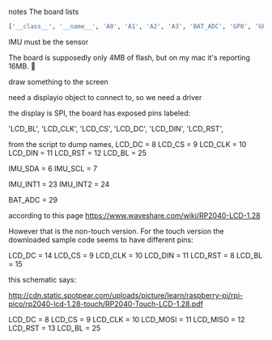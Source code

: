 notes
The board lists

``` python
['__class__', '__name__', 'A0', 'A1', 'A2', 'A3', 'BAT_ADC', 'GP0', 'GP1', 'GP10', 'GP11', 'GP12', 'GP13', 'GP14', 'GP15', 'GP16', 'GP17', 'GP18', 'GP19', 'GP2', 'GP20', 'GP21', 'GP22', 'GP23', 'GP24', 'GP25', 'GP26', 'GP26_A0', 'GP27', 'GP27_A1', 'GP28', 'GP28_A2', 'GP3', 'GP4', 'GP5', 'GP6', 'GP7', 'GP8', 'GP9', 'IMU_INT1', 'IMU_INT2', 'IMU_SCL', 'IMU_SDA', 'LCD_BL', 'LCD_CLK', 'LCD_CS', 'LCD_DC', 'LCD_DIN', 'LCD_RST', 'board_id']
```


IMU must be the sensor

The board is supposedly only 4MB of flash, but on my mac it's reporting 16MB. :shrug:

draw something to the screen

need a displayio object to connect to, so we need a driver

the display is SPI, the board has exposed pins labeled:

'LCD_BL', 'LCD_CLK', 'LCD_CS', 'LCD_DC', 'LCD_DIN', 'LCD_RST',

from the script to dump names, 
LCD_DC = 8
LCD_CS = 9
LCD_CLK = 10
LCD_DIN = 11
LCD_RST = 12
LCD_BL = 25

IMU_SDA = 6
IMU_SCL = 7

IMU_INT1 = 23
IMU_INT2 = 24

BAT_ADC = 29


according to this page
https://www.waveshare.com/wiki/RP2040-LCD-1.28

However that is the non-touch version.  For the touch version the downloaded sample code seems to have different pins:

LCD_DC = 14
LCD_CS = 9
LCD_CLK = 10
LCD_DIN = 11
LCD_RST = 8
LCD_BL = 15

this schematic says:

http://cdn.static.spotpear.com/uploads/picture/learn/raspberry-pi/rpi-pico/rp2040-lcd-1.28-touch/RP2040-Touch-LCD-1.28.pdf

LCD_DC = 8
LCD_CS = 9
LCD_CLK = 10
LCD_MOSI = 11
LCD_MISO = 12
LCD_RST = 13
LCD_BL = 25